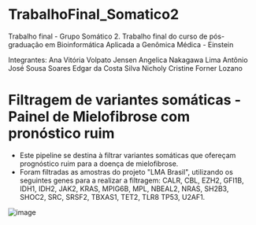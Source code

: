 # TrabalhoFinal_Somatico2
Trabalho final - Grupo Somático 2. Trabalho final do curso de pós-graduação em Bioinformática Aplicada a Genômica Médica - Einstein

Integrantes:
Ana Vitória Volpato Jensen
Angelica Nakagawa Lima
Antônio José Sousa Soares
Edgar da Costa Silva
Nicholy Cristine Forner Lozano

# Filtragem de variantes somáticas - Painel de Mielofibrose com pronóstico ruim
 - Este pipeline se destina à filtrar variantes somáticas que ofereçam prognóstico ruim para a doença de mielofibrose.
 - Foram filtradas as amostras do projeto "LMA Brasil", utilizando os seguintes genes para a realizar a filtragem:
CALR, CBL, EZH2, GFI1B, IDH1, IDH2, JAK2, KRAS, MPIG6B, MPL, NBEAL2, NRAS, SH2B3, SHOC2, SRC, SRSF2, TBXAS1, TET2, TLR8
TP53, U2AF1.

![image](https://github.com/angelicanakagawa/TrabalhoFinal_Somatico2/assets/91493865/6d05c667-7227-4f89-9d2a-fe8061b36701)
